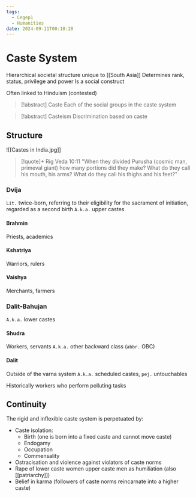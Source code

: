 ```yaml
---
tags:
  - Cegep1
  - Humanities
date: 2024-09-11T00:10:20
---
```


# Caste System

Hierarchical societal structure unique to [[South Asia]]
Determines rank, status, privilege and power
Is a social construct

Often linked to Hinduism (contested)

> [!abstract] Caste
> Each of the social groups in the caste system

> [!abstract] Casteism
> Discrimination based on caste

## Structure

![[Castes in India.jpg]]

> [!quote]+ Rig Veda 10:11
> "When they divided Purusha (cosmic man, primeval giant) how many portions did they make? What do they call his mouth, his arms? What do they call his thighs and his feet?"

### Dvija

`Lit.` twice-born, referring to their eligibility for the sacrament of initiation, regarded as a second birth
`A.k.a.` upper castes

#### Brahmin

Priests, academics

#### Kshatriya

Warriors, rulers

#### Vaishya

Merchants, farmers

### Dalit-Bahujan

`A.k.a.` lower castes

#### Shudra

Workers, servants
`A.k.a.` other backward class (`abbr.` OBC)

#### Dalit

Outside of the varna system
`A.k.a.` scheduled castes, `pej.` untouchables

Historically workers who perform polluting tasks

## Continuity

The rigid and inflexible caste system is perpetuated by:

- Caste isolation:
	- Birth (one is born into a fixed caste and cannot move caste)
	- Endogamy
	- Occupation
	- Commensality
- Ostracisation and violence against violators of caste norms
- Rape of lower caste women upper caste men as humiliation (also [[patriarchy]])
- Belief in karma (followers of caste norms reincarnate into a higher caste)